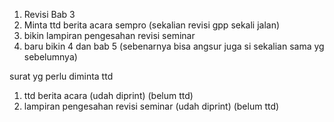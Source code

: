 1. Revisi Bab 3
2. Minta ttd berita acara sempro (sekalian revisi gpp sekali jalan)
3. bikin lampiran pengesahan revisi seminar
4. baru bikin 4 dan bab 5 (sebenarnya bisa angsur juga si sekalian sama yg sebelumnya)

surat yg perlu diminta ttd
1. ttd berita acara (udah diprint) (belum ttd)
2. lampiran pengesahan revisi seminar (udah diprint) (belum ttd)